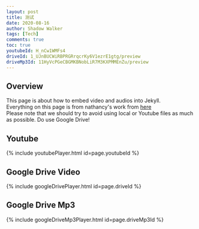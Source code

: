 ```yaml
---
layout: post
title: 测试
date: 2020-08-16
author: Shadow Walker
tags: [Tech]
comments: true
toc: true
youtubeId: H_nCw1WMFs4
driveId: 1_UJnBUCWiRBPRGRrqcrKy6V1ezrE1gtg/preview
driveMp3Id: 11HyVcPGeCBGMKBNobLiR7M3KXPMMEnZu/preview
---
```


## Overview
This page is about how to embed video and audios into Jekyll.   
Everything on this page is from nathancy's work from [here](https://github.com/nathancy/jekyll-embed-video#embed-google-drive)  
Please note that we should try to avoid using local or Youtube files as much as possible. Do use Google Drive!

## Youtube
{% include youtubePlayer.html id=page.youtubeId %}

## Google Drive Video
{% include googleDrivePlayer.html id=page.driveId %}

## Google Drive Mp3
{% include googleDriveMp3Player.html id=page.driveMp3Id %}